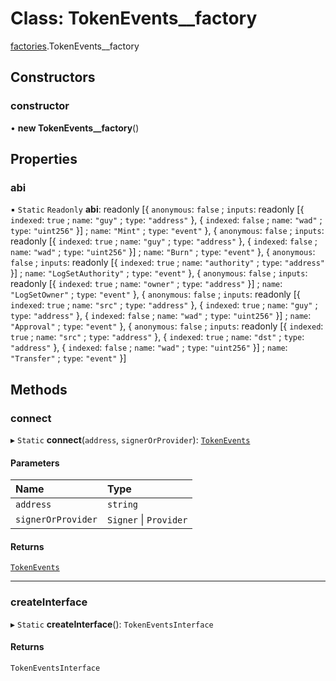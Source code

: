 # Class: TokenEvents\_\_factory

[factories](../modules/factories.md).TokenEvents__factory

## Constructors

### constructor

• **new TokenEvents__factory**()

## Properties

### abi

▪ `Static` `Readonly` **abi**: readonly [{ `anonymous`: ``false`` ; `inputs`: readonly [{ `indexed`: ``true`` ; `name`: ``"guy"`` ; `type`: ``"address"``  }, { `indexed`: ``false`` ; `name`: ``"wad"`` ; `type`: ``"uint256"``  }] ; `name`: ``"Mint"`` ; `type`: ``"event"``  }, { `anonymous`: ``false`` ; `inputs`: readonly [{ `indexed`: ``true`` ; `name`: ``"guy"`` ; `type`: ``"address"``  }, { `indexed`: ``false`` ; `name`: ``"wad"`` ; `type`: ``"uint256"``  }] ; `name`: ``"Burn"`` ; `type`: ``"event"``  }, { `anonymous`: ``false`` ; `inputs`: readonly [{ `indexed`: ``true`` ; `name`: ``"authority"`` ; `type`: ``"address"``  }] ; `name`: ``"LogSetAuthority"`` ; `type`: ``"event"``  }, { `anonymous`: ``false`` ; `inputs`: readonly [{ `indexed`: ``true`` ; `name`: ``"owner"`` ; `type`: ``"address"``  }] ; `name`: ``"LogSetOwner"`` ; `type`: ``"event"``  }, { `anonymous`: ``false`` ; `inputs`: readonly [{ `indexed`: ``true`` ; `name`: ``"src"`` ; `type`: ``"address"``  }, { `indexed`: ``true`` ; `name`: ``"guy"`` ; `type`: ``"address"``  }, { `indexed`: ``false`` ; `name`: ``"wad"`` ; `type`: ``"uint256"``  }] ; `name`: ``"Approval"`` ; `type`: ``"event"``  }, { `anonymous`: ``false`` ; `inputs`: readonly [{ `indexed`: ``true`` ; `name`: ``"src"`` ; `type`: ``"address"``  }, { `indexed`: ``true`` ; `name`: ``"dst"`` ; `type`: ``"address"``  }, { `indexed`: ``false`` ; `name`: ``"wad"`` ; `type`: ``"uint256"``  }] ; `name`: ``"Transfer"`` ; `type`: ``"event"``  }]

## Methods

### connect

▸ `Static` **connect**(`address`, `signerOrProvider`): [`TokenEvents`](../interfaces/TokenEvents.md)

#### Parameters

| Name | Type |
| :------ | :------ |
| `address` | `string` |
| `signerOrProvider` | `Signer` \| `Provider` |

#### Returns

[`TokenEvents`](../interfaces/TokenEvents.md)

___

### createInterface

▸ `Static` **createInterface**(): `TokenEventsInterface`

#### Returns

`TokenEventsInterface`
